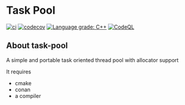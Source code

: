 # Task Pool

[![ci](https://github.com/benny-edlund/task-pool/actions/workflows/ci.yml/badge.svg)](https://https://github.com/benny-edlund/task-pool/actions/workflows/ci.yml)
[![codecov](https://codecov.io/gh/benny-edlund/task-pool/branch/main/graph/badge.svg)](https://codecov.io/gh/benny-edlund/task-pool)
[![Language grade: C++](https://img.shields.io/lgtm/grade/cpp/benny-edlund/task-pool)](https://lgtm.com/projects/g/benny-edlund/task-pool/context:cpp)
[![CodeQL](https://github.com/benny-edlund/task-pool/actions/workflows/codeql-analysis.yml/badge.svg)](https://github.com/benny-edlund/task-pool/actions/workflows/codeql-analysis.yml)

## About task-pool

A simple and portable task oriented thread pool with allocator support

It requires

 * cmake
 * conan
 * a compiler


